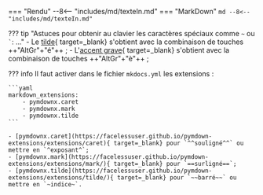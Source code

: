 === "Rendu"
    --8<-- "includes/md/texteIn.md"
=== "MarkDown"
    ```md
    --8<-- "includes/md/texteIn.md"
    ```

??? tip "Astuces pour obtenir au clavier les caractères spéciaux comme `~` ou `` ` ``: ..." 
    - Le [tilde](https://fr.wikipedia.org/wiki/Tilde){ target=_blank} s'obtient avec la combinaison de touches ++"AltGr"+"é"++ ;
    - L'[accent grave](https://fr.wikipedia.org/wiki/Accent_grave){ target=_blank} s'obtient avec la combinaison de touches ++"AltGr"+"è"++ ; 

??? info 
    Il faut activer dans le fichier `mkdocs.yml` les extensions :

    ```yaml
    markdown_extensions:
        - pymdownx.caret
        - pymdownx.mark
        - pymdownx.tilde
    ```

    - [pymdownx.caret](https://facelessuser.github.io/pymdown-extensions/extensions/caret){ target=_blank} pour `^^souligné^^` ou mettre en `^exposant^`;
    - [pymdownx.mark](https://facelessuser.github.io/pymdown-extensions/extensions/mark/){ target=_blank} pour `==surligné==`;
    - [pymdownx.tilde](https://facelessuser.github.io/pymdown-extensions/extensions/tilde/){ target=_blank} pour `~~barré~~` ou mettre en `~indice~`.